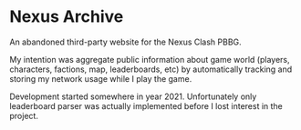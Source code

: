# Nexus Archive

An abandoned third-party website for the Nexus Clash PBBG.

My intention was aggregate public information about game world
(players, characters, factions, map, leaderboards, etc) by automatically
tracking and storing my network usage while I play the game.

Development started somewhere in year 2021.
Unfortunately only leaderboard parser was actually implemented
before I lost interest in the project.
